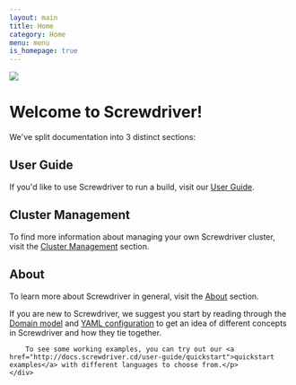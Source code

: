 ```yaml
---
layout: main
title: Home
category: Home
menu: menu
is_homepage: true
---
```

<div class="top">
    <img src="/assets/Screwdriver_Icon_Full@1x.png">
    <h1>Welcome to Screwdriver!</h1>
    <p>We've split documentation into 3 distinct sections:</p>
</div>

<div class="row">
    <div class="col-xs-6 col-md-4 ug">
        <h2>User Guide</h2>
        <p>If you'd like to use Screwdriver to run a build, visit our <a href="http://docs.screwdriver.cd/user-guide/quickstart">User Guide</a>.</p>
    </div>
    <div class="col-xs-6 col-md-4 cm">
        <h2>Cluster Management</h2>
        <p>To find more information about managing your own Screwdriver cluster,
        visit the <a href="http://docs.screwdriver.cd/cluster-management">Cluster Management</a> section.</p>
    </div>
    <div class="col-xs-6 col-md-4 about">
        <h2>About</h2>
        <p>To learn more about Screwdriver in general, visit the <a href="http://docs.screwdriver.cd/about">About</a> section.</p>
    </div>
</div>

<div class="row">
    <div class="col-xs-12 extra">
        <p>If you are new to Screwdriver, we suggest you start by reading through the <a href="http://docs.screwdriver.cd/about/appendix/domain">Domain model</a> and <a href="http://docs.screwdriver.cd/user-guide/configuration/index">YAML configuration</a> to get an idea of different concepts in Screwdriver and how they tie together.

        To see some working examples, you can try out our <a href="http://docs.screwdriver.cd/user-guide/quickstart">quickstart examples</a> with different languages to choose from.</p>
    </div>
</div>
